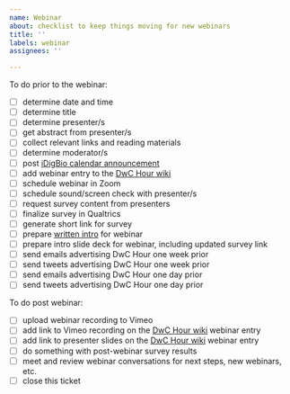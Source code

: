 ```yaml
---
name: Webinar
about: checklist to keep things moving for new webinars
title: ''
labels: webinar
assignees: ''

---
```


<!--- add an "x" between the brackets to mark a task as complete -->

To do prior to the webinar:

- [ ] determine date and time
- [ ] determine title
- [ ] determine presenter/s
- [ ] get abstract from presenter/s
- [ ] collect relevant links and reading materials
- [ ] determine moderator/s
- [ ] post [iDigBio calendar announcement](https://www.idigbio.org/calendar)
- [ ] add webinar entry to the [DwC Hour wiki](https://github.com/tdwg/dwc-qa/wiki/Webinars)
- [ ] schedule webinar in Zoom
- [ ] schedule sound/screen check with presenter/s
- [ ] request survey content from presenters
- [ ] finalize survey in Qualtrics
- [ ] generate short link for survey
- [ ] prepare [written intro](https://github.com/VertNet/dwc-qa-manage/wiki/Webinar-Preparation-Checklist#example-webinar-introduction-script) for webinar
- [ ] prepare intro slide deck for webinar, including updated survey link
- [ ] send emails advertising DwC Hour one week prior
- [ ] send tweets advertising DwC Hour one week prior
- [ ] send emails advertising DwC Hour one day prior
- [ ] send tweets advertising DwC Hour one day prior

To do post webinar:

- [ ] upload webinar recording to Vimeo
- [ ] add link to Vimeo recording on the [DwC Hour wiki](https://github.com/tdwg/dwc-qa/wiki/Webinars) webinar entry
- [ ] add link to presenter slides on the [DwC Hour wiki](https://github.com/tdwg/dwc-qa/wiki/Webinars) webinar entry
- [ ] do something with post-webinar survey results
- [ ] meet and review webinar conversations for next steps, new webinars, etc.
- [ ] close this ticket
